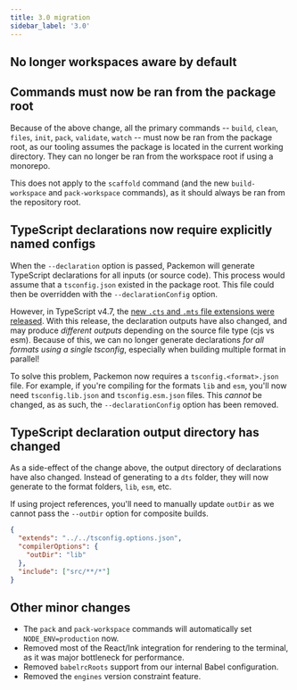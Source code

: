 ```yaml
---
title: 3.0 migration
sidebar_label: '3.0'
---
```


## No longer workspaces aware by default

## Commands must now be ran from the package root

Because of the above change, all the primary commands -- `build`, `clean`, `files`, `init`, `pack`,
`validate`, `watch` -- must now be ran from the package root, as our tooling assumes the package is
located in the current working directory. They can no longer be ran from the workspace root if using
a monorepo.

This does not apply to the `scaffold` command (and the new `build-workspace` and `pack-workspace`
commands), as it should always be ran from the repository root.

## TypeScript declarations now require explicitly named configs

When the `--declaration` option is passed, Packemon will generate TypeScript declarations for all
inputs (or source code). This process would assume that a `tsconfig.json` existed in the package
root. This file could then be overridden with the `--declarationConfig` option.

However, in TypeScript v4.7, the
[new `.cts` and `.mts` file extensions were released](https://devblogs.microsoft.com/typescript/announcing-typescript-4-7/#new-file-extensions).
With this release, the declaration outputs have also changed, and may produce _different outputs_
depending on the source file type (cjs vs esm). Because of this, we can no longer generate
declarations _for all formats using a single tsconfig_, especially when building multiple format in
parallel!

To solve this problem, Packemon now requires a `tsconfig.<format>.json` file. For example, if you're
compiling for the formats `lib` and `esm`, you'll now need `tsconfig.lib.json` and
`tsconfig.esm.json` files. This _cannot_ be changed, as as such, the `--declarationConfig` option
has been removed.

## TypeScript declaration output directory has changed

As a side-effect of the change above, the output directory of declarations have also changed.
Instead of generating to a `dts` folder, they will now generate to the format folders, `lib`, `esm`,
etc.

If using project references, you'll need to manually update `outDir` as we cannot pass the
`--outDir` option for composite builds.

```json
{
  "extends": "../../tsconfig.options.json",
  "compilerOptions": {
    "outDir": "lib"
  },
  "include": ["src/**/*"]
}
```

## Other minor changes

- The `pack` and `pack-workspace` commands will automatically set `NODE_ENV=production` now.
- Removed most of the React/Ink integration for rendering to the terminal, as it was major
  bottleneck for performance.
- Removed `babelrcRoots` support from our internal Babel configuration.
- Removed the `engines` version constraint feature.
